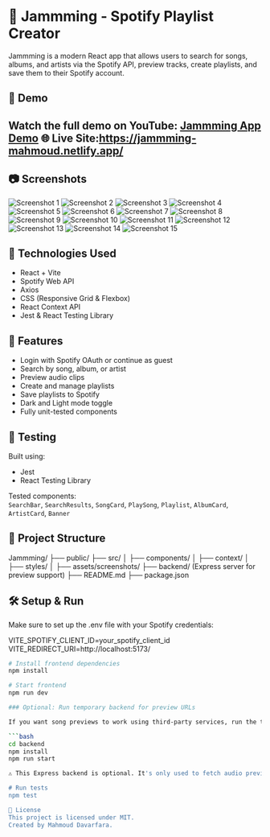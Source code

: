 
# 🎵 Jammming - Spotify Playlist Creator

Jammming is a modern React app that allows users to search for songs, albums, and artists via the Spotify API, preview tracks, create playlists, and save them to their Spotify account.

## 🚀 Demo
Watch the full demo on YouTube: [Jammming App Demo](https://youtu.be/OBKvTJaXZnY)
🌐 Live Site:https://jammming-mahmoud.netlify.app/
--------

## 📷 Screenshots
![Screenshot 1](./src/assets/screenshots/Screenshot%201.png)
![Screenshot 2](./src/assets/screenshots/Screenshot%202.png)
![Screenshot 3](./src/assets/screenshots/Screenshot%203.png)
![Screenshot 4](./src/assets/screenshots/Screenshot%204.png)
![Screenshot 5](./src/assets/screenshots/Screenshot%205.png)
![Screenshot 6](./src/assets/screenshots/Screenshot%206.png)
![Screenshot 7](./src/assets/screenshots/Screenshot%207.png)
![Screenshot 8](./src/assets/screenshots/Screenshot%208.png)
![Screenshot 9](./src/assets/screenshots/Screenshot%209.png)
![Screenshot 10](./src/assets/screenshots/Screenshot%2010.png)
![Screenshot 11](./src/assets/screenshots/Screenshot%2011.png)
![Screenshot 12](./src/assets/screenshots/Screenshot%2012.png)
![Screenshot 13](./src/assets/screenshots/Screenshot%2013.png)
![Screenshot 14](./src/assets/screenshots/Screenshot%2014.png)
![Screenshot 15](./src/assets/screenshots/Screenshot%2015.png)

## 🔧 Technologies Used
- React + Vite
- Spotify Web API
- Axios
- CSS (Responsive Grid & Flexbox)
- React Context API
- Jest & React Testing Library

## 🔐 Features
- Login with Spotify OAuth or continue as guest
- Search by song, album, or artist
- Preview audio clips
- Create and manage playlists
- Save playlists to Spotify
- Dark and Light mode toggle
- Fully unit-tested components

## 🧪 Testing
Built using:
- Jest
- React Testing Library

Tested components:  
`SearchBar`, `SearchResults`, `SongCard`, `PlaySong`, `Playlist`, `AlbumCard`, `ArtistCard`, `Banner`




## 📁 Project Structure

Jammming/ ├── public/ ├── src/ │ ├── components/ │ ├── context/ │ ├── styles/ │ ├── assets/screenshots/ ├── backend/ (Express server for preview support) ├── README.md ├── package.json

## 🛠️ Setup & Run
Make sure to set up the .env file with your Spotify credentials:

VITE_SPOTIFY_CLIENT_ID=your_spotify_client_id
VITE_REDIRECT_URI=http://localhost:5173/



```bash
# Install frontend dependencies
npm install

# Start frontend
npm run dev

### Optional: Run temporary backend for preview URLs

If you want song previews to work using third-party services, run the temporary Express server:

```bash
cd backend
npm install
npm run start

⚠️ This Express backend is optional. It's only used to fetch audio previews from a third-party API. The app works without it, but some previews may not be available.

# Run tests
npm test 

📝 License
This project is licensed under MIT.
Created by Mahmoud Davarfara.